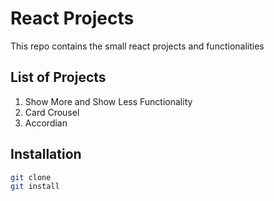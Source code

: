 # React Projects 
This repo contains the small react projects and functionalities 

## List of Projects
1. Show More and Show Less Functionality
2. Card Crousel 
3. Accordian 

## Installation 
```bash
git clone
git install
```
